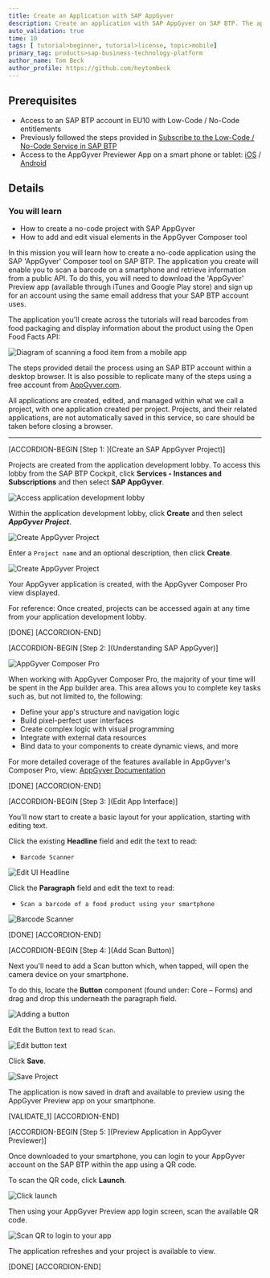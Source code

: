 ```yaml
---
title: Create an Application with SAP AppGyver
description: Create an application with SAP AppGyver on SAP BTP. The application, created in a browser, can be used with the AppGyver Previewer App to scan physical barcodes on food packaging to display calorific information.
auto_validation: true
time: 10
tags: [ tutorial>beginner, tutorial>license, topic>mobile]
primary_tag: products>sap-business-technology-platform
author_name: Tom Beck
author_profile: https://github.com/heytombeck
---
```


## Prerequisites
- Access to an SAP BTP account in EU10 with Low-Code / No-Code entitlements
- Previously followed the steps provided in [Subscribe to the Low-Code / No-Code Service in SAP BTP](appgyver-subscribe-service)
- Access to the AppGyver Previewer App on a smart phone or tablet: [iOS](https://itunes.apple.com/us/app/appgyver/id1311492157) / [Android](https://play.google.com/store/apps/details?id=com.appgyver.agclient)


## Details
### You will learn
  - How to create a no-code project with SAP AppGyver
  - How to add and edit visual elements in the AppGyver Composer tool

  In this mission you will learn how to create a no-code application using the SAP 'AppGyver' Composer tool on SAP BTP. The application you create will enable you to scan a barcode on a smartphone and retrieve information from a public API. To do this, you will need to download the 'AppGyver' Preview app (available through iTunes and Google Play store) and sign up for an account using the same email address that your SAP BTP account uses.

  The application you'll create across the tutorials will read barcodes from food packaging and display information about the product using the Open Food Facts API:

![Diagram of scanning a food item from a mobile app](OpenFoodFactsDiagram.png)

  The steps provided detail the process using an SAP BTP account within a desktop browser. It is also possible to replicate many of the steps using a free account from [AppGyver.com](http://www.appgyver.com).

  All applications are created, edited, and managed within what we call a project, with one application created per project. Projects, and their related applications, are not automatically saved in this service, so care should be taken before closing a browser.

---

[ACCORDION-BEGIN [Step 1: ](Create an SAP AppGyver Project)]

Projects are created from the application development lobby. To access this lobby from the SAP BTP Cockpit, click **Services - Instances and Subscriptions** and then select **SAP AppGyver**.

![Access application development lobby](access_lobby.png)

Within the application development lobby, click **Create** and then select ***AppGyver Project***.

![Create AppGyver Project](Create_AppGyver_Project.png)

Enter a `Project name` and an optional description, then click **Create**.

![Create AppGyver Project](Projectname.png)

Your AppGyver application is created, with the AppGyver Composer Pro view displayed.

For reference: Once created, projects can be accessed again at any time from your application development lobby.

[DONE]
[ACCORDION-END]

[ACCORDION-BEGIN [Step 2: ](Understanding SAP AppGyver)]

![AppGyver Composer Pro](composerPro.png)

When working with AppGyver Composer Pro, the majority of your time will be spent in the App builder area. This area allows you to complete key tasks such as, but not limited to, the following:

- Define your app's structure and navigation logic
- Build pixel-perfect user interfaces
- Create complex logic with visual programming
- Integrate with external data resources
- Bind data to your components to create dynamic views, and more

For more detailed coverage of the features available in AppGyver's Composer Pro, view: [AppGyver Documentation](https://docs.appgyver.com/overview/introduction)

[DONE]
[ACCORDION-END]


[ACCORDION-BEGIN [Step 3: ](Edit App Interface)]

You'll now start to create a basic layout for your application, starting with editing text.

Click the existing **Headline** field and edit the text to read:

- `Barcode Scanner`

![Edit UI Headline](EditHeadline.png)

Click the **Paragraph** field and edit the text to read:

- `Scan a barcode of a food product using your smartphone`

![Barcode Scanner](BarcodeScanner.png)

[DONE]
[ACCORDION-END]

[ACCORDION-BEGIN [Step 4: ](Add Scan Button)]

Next you'll need to add a Scan button which, when tapped, will open the camera device on your smartphone.

To do this, locate the **Button** component (found under: Core – Forms) and drag and drop this underneath the paragraph field.

![Adding a button](AddButton.png)

Edit the Button text to read `Scan`.

![Edit button text](EditButtonText.png)

Click **Save**.

![Save Project](SaveProject.png)

The application is now saved in draft and available to preview using the AppGyver Preview app on your smartphone.

[VALIDATE_1]
[ACCORDION-END]

[ACCORDION-BEGIN [Step 5: ](Preview Application in AppGyver Previewer)]

Once downloaded to your smartphone, you can login to your AppGyver account on the SAP BTP within the app using a QR code.

To scan the QR code, click **Launch**.

![Click launch](Launch_Preview.png)

Then using your AppGyver Preview app login screen, scan the available QR code.

![Scan QR to login to your app](scanQR.png)

The application refreshes and your project is available to view.

[DONE]
[ACCORDION-END]
